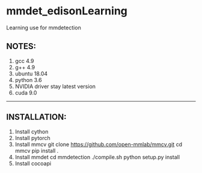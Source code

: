 # mmdet_edisonLearning
Learning use for mmdetection

## NOTES:
1. gcc 4.9
2. g++ 4.9
3. ubuntu 18.04
4. python 3.6
5. NVIDIA driver stay latest version
6. cuda 9.0 

------------------------------------------------------------
## INSTALLATION:
1. Install cython
2. Install pytorch
3. Install mmcv
        git clone https://github.com/open-mmlab/mmcv.git
        cd mmcv
        pip install .
4. Install mmdet
        cd mmdetection
        ./compile.sh
        python setup.py install
5. Install cocoapi
